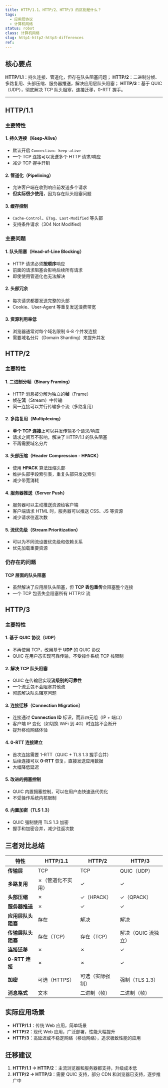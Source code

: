 ```yaml
---
title: HTTP/1.1、HTTP/2、HTTP/3 的区别是什么？
tags:
  - 应用层协议
  - 计算机网络
status: robot
class: 计算机网络
slug: http1-http2-http3-differences
ref:
---
```


## 核心要点

**HTTP/1.1**：持久连接、管道化，但存在队头阻塞问题；
**HTTP/2**：二进制分帧、多路复用、头部压缩、服务器推送，解决应用层队头阻塞；
**HTTP/3**：基于 QUIC（UDP），彻底解决 TCP 队头阻塞，连接迁移，0-RTT 握手。

---

## HTTP/1.1

### 主要特性

#### 1. 持久连接（Keep-Alive）
- 默认开启 `Connection: keep-alive`
- 一个 TCP 连接可以发送多个 HTTP 请求/响应
- 减少 TCP 握手开销

#### 2. 管道化（Pipelining）
- 允许客户端在收到响应前发送多个请求
- **但实际很少使用**，因为存在队头阻塞问题

#### 3. 缓存控制
- `Cache-Control`、`ETag`、`Last-Modified` 等头部
- 支持条件请求（304 Not Modified）

### 主要问题

#### 1. 队头阻塞（Head-of-Line Blocking）
- HTTP 请求必须**按顺序**响应
- 前面的请求阻塞会影响后续所有请求
- 即使使用管道化也无法解决

#### 2. 头部冗余
- 每次请求都要发送完整的头部
- Cookie、User-Agent 等重复发送浪费带宽

#### 3. 资源利用率低
- 浏览器通常对每个域名限制 6-8 个并发连接
- 需要域名分片（Domain Sharding）来提升并发

## HTTP/2

### 主要特性

#### 1. 二进制分帧（Binary Framing）
- HTTP 消息被分解为独立的**帧**（Frame）
- 帧在**流**（Stream）中传输
- 同一连接可以并行传输多个流（多路复用）

#### 2. 多路复用（Multiplexing）
- **单个 TCP 连接**上可以并发传输多个请求/响应
- 请求之间互不影响，解决了 HTTP/1.1 的队头阻塞
- 不再需要域名分片

#### 3. 头部压缩（Header Compression - HPACK）
- 使用 **HPACK** 算法压缩头部
- 维护头部字段索引表，重复头部只发送索引
- 减少带宽消耗

#### 4. 服务器推送（Server Push）
- 服务器可以主动推送资源给客户端
- 客户端请求 HTML 时，服务器可以推送 CSS、JS 等资源
- 减少请求往返次数

#### 5. 流优先级（Stream Prioritization）
- 可以为不同流设置优先级和依赖关系
- 优先加载重要资源

### 仍存在的问题

#### TCP 层面的队头阻塞
- 虽然解决了应用层队头阻塞，但 **TCP 丢包重传**会阻塞整个连接
- 一个 TCP 包丢失会阻塞所有 HTTP/2 流

## HTTP/3

### 主要特性

#### 1. 基于 QUIC 协议（UDP）
- 不再使用 TCP，改用基于 **UDP** 的 QUIC 协议
- QUIC 在用户态实现可靠传输，不受操作系统 TCP 栈限制

#### 2. 解决 TCP 队头阻塞
- QUIC 在传输层实现**流级别的可靠性**
- 一个流丢包不会阻塞其他流
- 彻底解决队头阻塞问题

#### 3. 连接迁移（Connection Migration）
- 连接通过 **Connection ID** 标识，而非四元组（IP + 端口）
- 客户端 IP 变化（如切换 WiFi 到 4G）时连接不会断开
- 提升移动网络体验

#### 4. 0-RTT 连接建立
- 首次连接需要 1-RTT（QUIC + TLS 1.3 握手合并）
- 后续连接可以 **0-RTT** 恢复，直接发送应用数据
- 大幅降低延迟

#### 5. 改进的拥塞控制
- QUIC 内置拥塞控制，可以在用户态快速迭代优化
- 不受操作系统内核限制

#### 6. 内置加密（TLS 1.3）
- QUIC 强制使用 TLS 1.3 加密
- 握手和加密合并，减少往返次数

## 三者对比总结

| 特性 | HTTP/1.1 | HTTP/2 | HTTP/3 |
|------|----------|--------|--------|
| **传输层** | TCP | TCP | QUIC（UDP） |
| **多路复用** | ✗（管道化不实用） | ✓ | ✓ |
| **头部压缩** | ✗ | ✓（HPACK） | ✓（QPACK） |
| **服务器推送** | ✗ | ✓ | ✓ |
| **应用层队头阻塞** | 存在 | 解决 | 解决 |
| **传输层队头阻塞** | 存在（TCP） | 存在（TCP） | 解决（QUIC 流独立） |
| **连接迁移** | ✗ | ✗ | ✓ |
| **0-RTT 连接** | ✗ | ✗ | ✓ |
| **加密** | 可选（HTTPS） | 可选（实际强制） | 强制（TLS 1.3） |
| **消息格式** | 文本 | 二进制（帧） | 二进制（帧） |

## 实际应用场景

- **HTTP/1.1**：传统 Web 应用，简单场景
- **HTTP/2**：现代 Web 应用，广泛部署，性能大幅提升
- **HTTP/3**：高延迟或不稳定网络（移动网络），追求极致性能的应用

## 迁移建议

1. **HTTP/1.1 → HTTP/2**：主流浏览器和服务器都支持，升级成本低
2. **HTTP/2 → HTTP/3**：需要 QUIC 支持，部分 CDN 和浏览器已支持，逐步推广中
